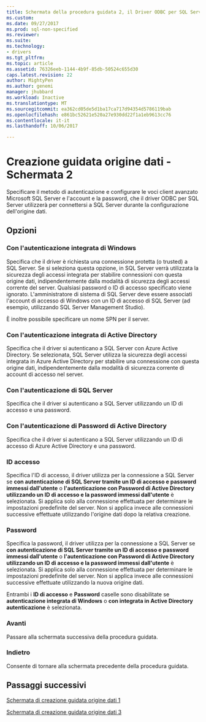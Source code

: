 ```yaml
---
title: Schermata della procedura guidata 2, il Driver ODBC per SQL Server, dell'origine dati | Documenti Microsoft
ms.custom: 
ms.date: 09/27/2017
ms.prod: sql-non-specified
ms.reviewer: 
ms.suite: 
ms.technology:
- drivers
ms.tgt_pltfrm: 
ms.topic: article
ms.assetid: 76326eeb-1144-4b9f-85db-50524c655d30
caps.latest.revision: 22
author: MightyPen
ms.author: genemi
manager: jhubbard
ms.workload: Inactive
ms.translationtype: MT
ms.sourcegitcommit: ea362cd05de5d1ba17ca717d94354d5786119bab
ms.openlocfilehash: e861bc52621e520a27e930dd22f1a1eb9613cc76
ms.contentlocale: it-it
ms.lasthandoff: 10/06/2017

---
```

# <a name="data-source-wizard-screen-2"></a>Creazione guidata origine dati - Schermata 2

Specificare il metodo di autenticazione e configurare le voci client avanzato Microsoft SQL Server e l'account e la password, che il driver ODBC per SQL Server utilizzerà per connettersi a SQL Server durante la configurazione dell'origine dati.

## <a name="options"></a>Opzioni

### <a name="with-integrated-windows-authentication"></a>Con l'autenticazione integrata di Windows

Specifica che il driver è richiesta una connessione protetta (o trusted) a SQL Server. Se si seleziona questa opzione, in SQL Server verrà utilizzata la sicurezza degli accessi integrata per stabilire connessioni con questa origine dati, indipendentemente dalla modalità di sicurezza degli accessi corrente del server. Qualsiasi password o ID di accesso specificato viene ignorato. L'amministratore di sistema di SQL Server deve essere associati l'account di accesso di Windows con un ID di accesso di SQL Server (ad esempio, utilizzando SQL Server Management Studio).

È inoltre possibile specificare un nome SPN per il server.

### <a name="with-active-directory-integrated-authentication"></a>Con l'autenticazione integrata di Active Directory

Specifica che il driver si autenticano a SQL Server con Azure Active Directory. Se selezionata, SQL Server utilizza la sicurezza degli accessi integrata in Azure Active Directory per stabilire una connessione con questa origine dati, indipendentemente dalla modalità di sicurezza corrente di account di accesso nel server.

### <a name="with-sql-server-authentication"></a>Con l'autenticazione di SQL Server

Specifica che il driver si autenticano a SQL Server utilizzando un ID di accesso e una password.

### <a name="with-active-directory-password-authentication"></a>Con l'autenticazione di Password di Active Directory

Specifica che il driver si autenticano a SQL Server utilizzando un ID di accesso di Azure Active Directory e una password.

### <a name="login-id"></a>ID accesso

Specifica l'ID di accesso, il driver utilizza per la connessione a SQL Server se **con autenticazione di SQL Server tramite un ID di accesso e password immessi dall'utente** o **l'autenticazione con Password di Active Directory utilizzando un ID di accesso e la password immessi dall'utente** è selezionata. Si applica solo alla connessione effettuata per determinare le impostazioni predefinite del server. Non si applica invece alle connessioni successive effettuate utilizzando l'origine dati dopo la relativa creazione.

### <a name="password"></a>Password

Specifica la password, il driver utilizza per la connessione a SQL Server se **con autenticazione di SQL Server tramite un ID di accesso e password immessi dall'utente** o **l'autenticazione con Password di Active Directory utilizzando un ID di accesso e la password immessi dall'utente** è selezionata. Si applica solo alla connessione effettuata per determinare le impostazioni predefinite del server. Non si applica invece alle connessioni successive effettuate utilizzando la nuova origine dati.

Entrambi i **ID di accesso** e **Password** caselle sono disabilitate se **autenticazione integrata di Windows** o **con integrata in Active Directory autenticazione** è selezionata.

### <a name="next"></a>Avanti

Passare alla schermata successiva della procedura guidata.

### <a name="back"></a>Indietro

Consente di tornare alla schermata precedente della procedura guidata.

## <a name="next-steps"></a>Passaggi successivi

[Schermata di creazione guidata origine dati 1](../../../connect/odbc/windows/dsn-wizard-1.md)

[Schermata di creazione guidata origine dati 3](../../../connect/odbc/windows/dsn-wizard-3.md)


